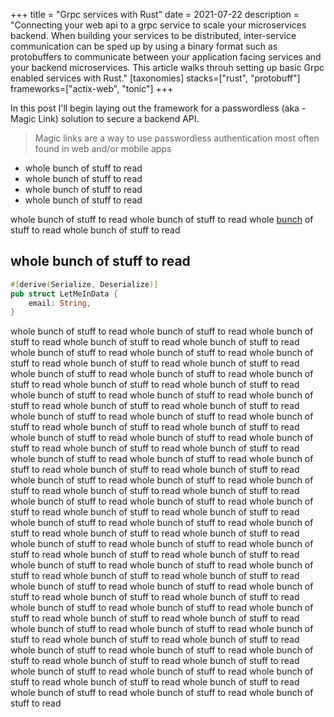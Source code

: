 +++
title = "Grpc services with Rust"
date = 2021-07-22
description = "Connecting your web api to a grpc service to scale your microservices backend.  When building your services to be distributed, inter-service communication can be sped up by using a binary format such as protobuffers to communicate between your application facing services and your backend microservices.  This article walks throuh setting up basic Grpc enabled services with Rust."
[taxonomies]
stacks=["rust", "protobuff"]
frameworks=["actix-web", "tonic"]
+++

In this post I'll begin laying out the framework for a passwordless (aka - Magic Link) solution to secure a backend API.
> Magic links are a way to use passwordless authentication
> most often found in web and/or mobile apps

- whole bunch of stuff to read 
- whole bunch of stuff to read 
- whole bunch of stuff to read 
- whole bunch of stuff to read 

whole bunch of stuff to read 
whole bunch of stuff to read 
whole [bunch](http://www.google.com) of stuff to read 
whole bunch of stuff to read 

## whole bunch of stuff to read 

```rust
#[derive(Serialize, Deserialize)]
pub struct LetMeInData {
    email: String,
}

```

whole bunch of stuff to read 
whole bunch of stuff to read 
whole bunch of stuff to read 
whole bunch of stuff to read 
whole bunch of stuff to read 
whole bunch of stuff to read 
whole bunch of stuff to read 
whole bunch of stuff to read 
whole bunch of stuff to read 
whole bunch of stuff to read 
whole bunch of stuff to read 
whole bunch of stuff to read 
whole bunch of stuff to read 
whole bunch of stuff to read 
whole bunch of stuff to read 
whole bunch of stuff to read 
whole bunch of stuff to read 
whole bunch of stuff to read 
whole bunch of stuff to read 
whole bunch of stuff to read 
whole bunch of stuff to read 
whole bunch of stuff to read 
whole bunch of stuff to read 
whole bunch of stuff to read 
whole bunch of stuff to read 
whole bunch of stuff to read 
whole bunch of stuff to read 
whole bunch of stuff to read 
whole bunch of stuff to read 
whole bunch of stuff to read 
whole bunch of stuff to read 
whole bunch of stuff to read 
whole bunch of stuff to read 
whole bunch of stuff to read 
whole bunch of stuff to read 
whole bunch of stuff to read 
whole bunch of stuff to read 
whole bunch of stuff to read 
whole bunch of stuff to read 
whole bunch of stuff to read 
whole bunch of stuff to read 
whole bunch of stuff to read 
whole bunch of stuff to read 
whole bunch of stuff to read 
whole bunch of stuff to read 
whole bunch of stuff to read 
whole bunch of stuff to read 
whole bunch of stuff to read 
whole bunch of stuff to read 
whole bunch of stuff to read 
whole bunch of stuff to read 
whole bunch of stuff to read 
whole bunch of stuff to read 
whole bunch of stuff to read 
whole bunch of stuff to read 
whole bunch of stuff to read 
whole bunch of stuff to read 
whole bunch of stuff to read 
whole bunch of stuff to read 
whole bunch of stuff to read 
whole bunch of stuff to read 
whole bunch of stuff to read 
whole bunch of stuff to read 
whole bunch of stuff to read 
whole bunch of stuff to read 
whole bunch of stuff to read 
whole bunch of stuff to read 
whole bunch of stuff to read 
whole bunch of stuff to read 
whole bunch of stuff to read 
whole bunch of stuff to read 
whole bunch of stuff to read 
whole bunch of stuff to read 
whole bunch of stuff to read 
whole bunch of stuff to read 
whole bunch of stuff to read 
whole bunch of stuff to read 
whole bunch of stuff to read 
whole bunch of stuff to read 
whole bunch of stuff to read 
whole bunch of stuff to read 
whole bunch of stuff to read 
whole bunch of stuff to read 
whole bunch of stuff to read 
whole bunch of stuff to read 
whole bunch of stuff to read 
whole bunch of stuff to read 
whole bunch of stuff to read 
